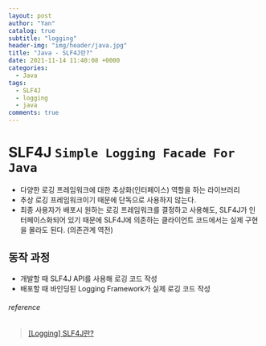 ```yaml
---
layout: post
author: "Yan"
catalog: true
subtitle: "logging"
header-img: "img/header/java.jpg"
title: "Java - SLF4J란?"
date: 2021-11-14 11:40:08 +0000
categories:
  - Java
tags:
  - SLF4J
  - logging
  - java
comments: true
---
```


# SLF4J `Simple Logging Facade For Java`

- 다양한 로깅 프레임워크에 대한 추상화(인터페이스) 역할을 하는 라이브러리
- 추상 로깅 프레임워크이기 때문에 단독으로 사용하지 않는다.
- 최종 사용자가 배포시 원하는 로깅 프레임워크를 결정하고 사용해도, SLF4J가 인터페이스화되어 있기 때문에 SLF4J에 의존하는 클라이언트 코드에서는 실제 구현을 몰라도 된다. (의존관계 역전)

## 동작 과정

- 개발할 때 SLF4J API를 사용해 로깅 코드 작성
- 배포할 때 바인딩된 Logging Framework가 실제 로깅 코드 작성

###### reference

> [[Logging] SLF4J란?](https://livenow14.tistory.com/63)
